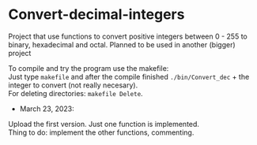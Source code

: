 # Convert-decimal-integers
Project that use functions to convert positive integers between 0 - 255 to binary, hexadecimal and octal. Planned to be used in another (bigger) project

To compile and try the program use the makefile:  
Just type `makefile` and after the compile finished `./bin/Convert_dec` + the integer to convert (not really necesary).  
For deleting directories: `makefile Delete`.

- March 23, 2023:

Upload the first version. Just one function is implemented.  
Thing to do: implement the other functions, commenting. 
